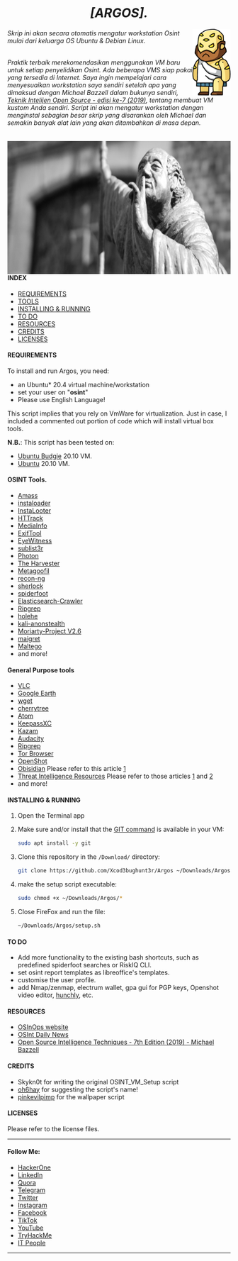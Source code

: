 <h1 align="center"><i>[ARGOS].</i></h1>

<img align="right" width="86" height="150" src="argos.png">

###### Skrip ini akan secara otomatis mengatur workstation Osint mulai dari keluarga OS Ubuntu & Debian Linux.

###### Praktik terbaik merekomendasikan menggunakan VM baru untuk setiap penyelidikan Osint. Ada beberapa VMS siap pakai yang tersedia di Internet. Saya ingin mempelajari cara menyesuaikan workstation saya sendiri setelah apa yang dimaksud dengan Michael Bazzell dalam bukunya sendiri, [Teknik Intelijen Open Source - edisi ke-7 (2019)](https://inteltechniques.com/book1.html), tentang membuat VM kustom Anda sendiri. Script ini akan mengatur workstation dengan menginstal sebagian besar skrip yang disarankan oleh Michael dan semakin banyak alat lain yang akan ditambahkan di masa depan.

<img align="right" width="600" height="300" src="banner.jpg">

#### INDEX
- [REQUIREMENTS](https://github.com/Xcod3bughunt3r/Argos/blob/master/README.md#REQUIREMENTS)
- [TOOLS](https://github.com/Xcod3bughunt3r/Argos/blob/master/README.md#TOOLS)
- [INSTALLING & RUNNING](https://github.com/Xcod3bughunt3r/Argos#installing--running)
- [TO DO](https://github.com/Xcod3bughunt3r/Argos#to-do)
- [RESOURCES](https://github.com/Xcod3bughunt3r/Argos/blob/master/README.md#resources)
- [CREDITS](https://github.com/Xcod3bughunt3r/Argos#credits)
- [LICENSES](https://github.com/Xcod3bughunt3r/Argos#licenses)


#### REQUIREMENTS
To install and run Argos, you need:
- an Ubuntu* 20.4 virtual machine/workstation
- set your user on "**osint**"
- Please use English Language!

This script implies that you rely on VmWare for virtualization. Just in case, I included a commented out portion of code which will install virtual box tools.

**N.B.**: This script has been tested on:
- [Ubuntu Budgie](https://ubuntubudgie.org/) 20.10 VM.
- [Ubuntu](https://ubuntu.com/download) 20.10 VM.

#### OSINT Tools.
- [Amass](https://github.com/OWASP/Amass)
- [instaloader](https://instaloader.github.io/)
- [InstaLooter](https://github.com/althonos/InstaLooter)
- [HTTrack](https://www.httrack.com/)
- [MediaInfo](https://mediaarea.net/en/MediaInfo/Download/Ubuntu)
- [ExifTool](https://github.com/pandastream/libimage-exiftool-perl-9.27)
- [EyeWitness](https://github.com/ChrisTruncer/EyeWitness)
- [sublist3r](https://github.com/aboul3la/Sublist3r)
- [Photon](https://github.com/s0md3v/Photon)
- [The Harvester](https://github.com/laramies/theHarvester)
- [Metagoofil](https://github.com/opsdisk/metagoofil)
- [recon-ng](https://github.com/lanmaster53/recon-ng)
- [sherlock](https://github.com/sherlock-project/sherlock)
- [spiderfoot](https://github.com/smicallef/spiderfoot)
- [Elasticsearch-Crawler](https://github.com/AmIJesse/Elasticsearch-Crawler)
- [Ripgrep](https://github.com/BurntSushi/ripgrep)
- [holehe](https://github.com/megadose/holehe)
- [kali-anonstealth](https://github.com/Und3rf10w/kali-anonsurf)
- [Moriarty-Project V2.6](https://github.com/AzizKpln/Moriarty-Project)
- [maigret](https://github.com/soxoj/maigret)
- [Maltego](https://www.maltego.com/)
- and more!

#### General Purpose tools
- [VLC](https://www.videolan.org/vlc/index.html)
- [Google Earth](https://www.google.com/earth/versions/#earth-pro)
- [wget](https://www.gnu.org/software/wget/)
- [cherrytree](https://www.giuspen.com/cherrytree/)
- [Atom](https://atom.io/)
- [KeepassXC](https://keepassxc.org/)
- [Kazam](https://launchpad.net/kazam)
- [Audacity](https://www.audacityteam.org/)
- [Ripgrep](https://github.com/BurntSushi/ripgrep)
- [Tor Browser](https://www.torproject.org/)
- [OpenShot](https://www.openshot.org/)
- [Obisidian](https://obsidian.md/) Please refer to this article [1](https://webbreacher.com/2022/03/15/obsidian/)
- [Threat Intelligence Resources](https://github.com/pstirparo/threatintel-resources) Please refer to those articles [1](https://isc.sans.edu/forums/diary/Analysis+of+Competing+Hypotheses+ACH+part+1/22460/) and [2](https://isc.sans.edu/forums/diary/Analysis+of+Competing+Hypotheses+WCry+and+Lazarus+ACH+part+2/22470/)
- and more!


#### INSTALLING & RUNNING
1) Open the Terminal app

2) Make sure and/or install that the [GIT command](https://linuxize.com/post/how-to-install-git-on-ubuntu-20-04/) is available in your VM:
    ```bash
    sudo apt install -y git
    ```
3) Clone this repository in the ```/Download/``` directory:
    ```bash
    git clone https://github.com/Xcod3bughunt3r/Argos ~/Downloads/Argos
    ```

4) make the setup script executable:
    ```bash
    sudo chmod +x ~/Downloads/Argos/*
    ```

5) Close FireFox and run the file:
    ```bash
    ~/Downloads/Argos/setup.sh
    ```

#### TO DO
- Add more functionality to the existing bash shortcuts, such as predefined spiderfoot searches or RiskIQ CLI.
- set osint report templates as libreoffice's templates.
- customise the user profile.
- add Nmap/zenmap, electrum wallet, gpa gui for PGP keys, Openshot video editor, [hunchly](https://www.hunch.ly/), etc.

#### RESOURCES
- [OSInOps website](https://osintops.com/en/)
- [OSInt Daily News](https://t.me/Osintlatestnews)
- [Open Source Intelligence Techniques - 7th Edition (2019) - Michael Bazzell](https://inteltechniques.com/book1.html)

#### CREDITS
- Skykn0t for writing the original OSINT_VM_Setup script
- [oh6hay](https://github.com/oh6hay) for suggesting the script's name!
- [pinkevilpimp](https://github.com/pinkevilpimp) for the wallpaper script

#### LICENSES
Please refer to the license files.

****

#### Follow Me:
* [HackerOne](https://hackerone.com/xcod3bughunt3r)
* [LinkedIn](https://www.linkedin.com/in/xcod3bughunt3r)
* [Quora](https://id.quora.com/profile/ALIF-FUSOBAR?ch=10&oid=1837835981&share=f20a095b&srid=hk8GQ9&target_type=user)
* [Telegram](https://t.me/xcod3bughunt3r)
* [Twitter](https://mobile.twitter.com/Xcod3bughunt3r)
* [Instagram](https://www.instagram.com/xcod3bughunt3r)
* [Facebook](https://www.facebook.com/profile.php?id=100082527189835)
* [TikTok](https://tiktok.com/xcod3bughunt3r)
* [YouTube](https://www.youtube.com/channel/UCDRFcjutewkhAioAuqTB5wg)
* [TryHackMe](https://tryhackme.com/p/Xcod3bughunt3r)
* [IT People](https://t.me/itpeopleindonesia)

****